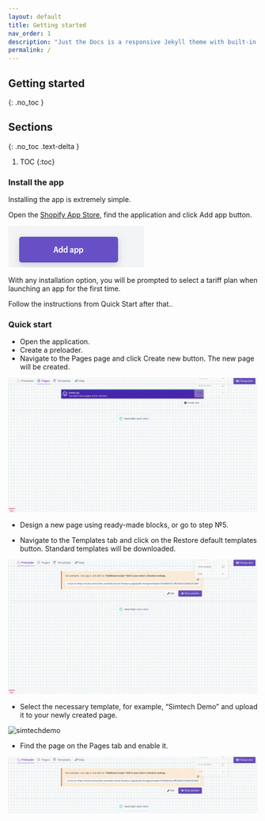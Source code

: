 ```yaml
---
layout: default
title: Getting started
nav_order: 1
description: "Just the Docs is a responsive Jekyll theme with built-in search that is easily customizable and hosted on GitHub Pages."
permalink: /
---
```


## Getting started
{: .no_toc }
## Sections
{: .no_toc .text-delta }

1. TOC
{:toc}

### Install the app

Installing the app is extremely simple.

Open the [Shopify App Store](https://apps.shopify.com/), find the application and click Add app button.

<span class="doc_image">![button add](/assets/images/start/2.png)</span>

With any installation option, you will be prompted to select a tariff plan when launching an app for the first time.

Follow the instructions from Quick Start after that..

### Quick start

* Open the application.
* Create a preloader.
* Navigate to the Pages page and click Create new button. The new page will be created.

<span class="doc_image" id="createnew" onclick="showModal(this.getAttribute('id'))">![createnew](/assets/images/start/createnew.gif)</span>

* Design a new page using ready-made blocks, or go to step №5.

* Navigate to the Templates tab and click on the Restore default templates button. Standard templates will be downloaded.

<span class="doc_image" id="restoredef" onclick="showModal(this.getAttribute('id'))">![restoredef](/assets/images/start/restoredef.gif)</span>

* Select the necessary template, for example, “Simtech Demo” and upload it to your newly created page.

<span class="doc_image" id="simtechdemo" onclick="showModal(this.getAttribute('id'))">![simtechdemo](/assets/images/start/simtechdemo.gif)</span>

* Find the page on the Pages tab and enable it.

<span class="doc_image" id="enable" onclick="showModal(this.getAttribute('id'))">![enable](/assets/images/start/enable.gif)</span>